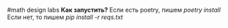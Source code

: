 #math design labs
**Как запустить?**
Если есть poetry, пишем *poetry install*
Если нет, то пишем *pip install -r reqs.txt*
